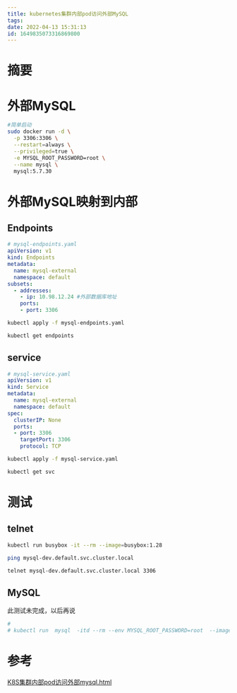 ```yaml
---
title: kubernetes集群内部pod访问外部MySQL
tags: 
date: 2022-04-13 15:31:13
id: 1649835073316869800
---
```

# 摘要

# 外部MySQL

```sh
#简单启动
sudo docker run -d \
  -p 3306:3306 \
  --restart=always \
  --privileged=true \
  -e MYSQL_ROOT_PASSWORD=root \
  --name mysql \
  mysql:5.7.30
```

# 外部MySQL映射到内部

## Endpoints

```yaml
# mysql-endpoints.yaml
apiVersion: v1
kind: Endpoints
metadata:
  name: mysql-external
  namespace: default
subsets:
  - addresses:
    - ip: 10.98.12.24 #外部数据库地址
    ports:
    - port: 3306
```

```sh
kubectl apply -f mysql-endpoints.yaml
```

```sh
kubectl get endpoints
```



## service

```yaml
# mysql-service.yaml 
apiVersion: v1
kind: Service
metadata:
  name: mysql-external
  namespace: default
spec:
  clusterIP: None
  ports:
  - port: 3306
    targetPort: 3306
    protocol: TCP
```

```sh
kubectl apply -f mysql-service.yaml
```

```sh
kubectl get svc
```

# 测试

## telnet

```sh
kubectl run busybox -it --rm --image=busybox:1.28
```

```sh
ping mysql-dev.default.svc.cluster.local
```

```sh
telnet mysql-dev.default.svc.cluster.local 3306
```

## MySQL 

此测试未完成，以后再说

```sh
# 
# kubectl run  mysql  -itd --rm --env MYSQL_ROOT_PASSWORD=root  --image=mysql:5.7.30
```



# 参考

 [K8S集群内部pod访问外部mysql.html](assets\references\K8S集群内部pod访问外部mysql.html) 
